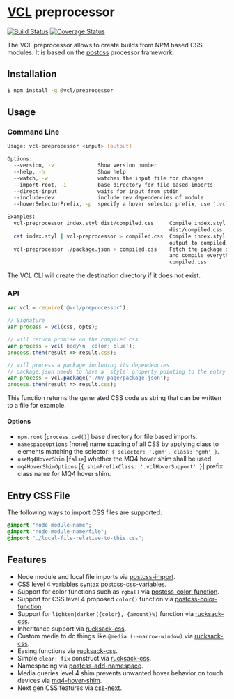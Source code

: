 # [VCL](https://github.com/vcl/vcl/doc) preprocessor

[![Build Status](http://img.shields.io/travis/vcl/preprocessor.svg?style=flat)](https://travis-ci.org/vcl/preprocessor)
[![Coverage Status](https://coveralls.io/repos/vcl/preprocessor/badge.svg?branch=master)](https://coveralls.io/r/vcl/preprocessor?branch=master)

The VCL preprocessor allows to create builds from NPM based CSS modules.
It is based on the [postcss](https://github.com/postcss/postcss)
processor framework.

## Installation

```sh
$ npm install -g @vcl/preprocessor
```

## Usage

### Command Line

```sh
Usage: vcl-preprocessor <input> [output]

Options:
  --version, -v              Show version number
  --help, -h                 Show help
  --watch, -w                watches the input file for changes
  --import-root, -i          base directory for file based imports
  --direct-input             waits for input from stdin
  --include-dev              include dev dependencies of module          [default: true]
  --hoverSelectorPrefix, -p  specify a hover selector prefix, use '.vclHoverSupport' if no argument was provided

Examples:
  vcl-preprocessor index.styl dist/compiled.css     Compile index.styl and output to
                                                    dist/compiled.css
  cat index.styl | vcl-preprocessor > compiled.css  Compile index.styl and pipe
                                                    output to compiled.css
  vcl-preprocessor ./package.json > compiled.css    Fetch the package dependencies
                                                    and compile everything to
                                                    compiled.css
```
The VCL CLI will create the destination directory if it does not exist.

### API

```js
var vcl = require('@vcl/preprocessor');

// Signature
var process = vcl(css, opts);

// will return promise on the compiled css
var process = vcl('body\n  color: blue');
process.then(result => result.css);

// will process a package including its dependencies
// package.json needs to have a `style` property pointing to the entry styl file
var process = vcl.package('./my-page/package.json');
process.then(result => result.css);
```

This function returns the generated CSS code as string that
can be written to a file for example.

#### Options

- `npm.root` [`process.cwd()`] base directory for file based imports.
- `namespaceOptions` [none] name spacing of all CSS by applying class to elements matching the selector: `{ selector: '.gmh', class: 'gmh' }`.
- `useMq4HoverShim` [`false`] whether the MQ4 hover shim shall be used.
- `mq4HoverShimOptions` [`{ shimPrefixClass: '.vclHoverSupport' }`] prefix class name for MQ4 hover shim.

## Entry CSS File

The following ways to import CSS files are supported:

```css
@import "node-module-name";
@import "node-module-name/file";
@import "./local-file-relative-to-this.css";
```

## Features

- Node module and local file imports via [postcss-import](https://github.com/postcss/postcss-import).
- CSS level 4 variables syntax [postcss-css-variables](https://github.com/MadLittleMods/postcss-css-variables).
- Support for color functions such as `rgba()` via [postcss-color-function](https://github.com/postcss/postcss-color-function).
- Support for CSS level 4 proposed `color()` function via [postcss-color-function](https://github.com/postcss/postcss-color-function).
- Support for `lighten|darken({color}, {amount}%)` function via [rucksack-css](https://www.rucksackcss.org/).
- Inheritance support via [rucksack-css](https://www.rucksackcss.org/).
- Custom media to do things like `@media (--narrow-window)` via [rucksack-css](https://www.rucksackcss.org/).
- Easing functions via [rucksack-css](https://www.rucksackcss.org/).
- Simple `clear: fix` construct via [rucksack-css](https://www.rucksackcss.org/).
- Namespacing via [postcss-add-namespace](https://github.com/GarthDB/postcss-add-namespace).
- Media queries level 4 shim prevents unwanted hover behavior on touch devices via [mq4-hover-shim](https://github.com/twbs/mq4-hover-shim).
- Next gen CSS features via [css-next](http://cssnext.io/).
